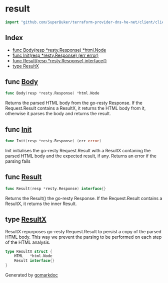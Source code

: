 <!-- Code generated by gomarkdoc. DO NOT EDIT -->

# result

```go
import "github.com/SuperBuker/terraform-provider-dns-he-net/client/client/result"
```

## Index

- [func Body(resp *resty.Response) *html.Node](<#func-body>)
- [func Init(resp *resty.Response) (err error)](<#func-init>)
- [func Result(resp *resty.Response) interface{}](<#func-result>)
- [type ResultX](<#type-resultx>)


## func [Body](<https://github.com/SuperBuker/terraform-provider-dns-he-net/tree/master/common/client/client/result/blob/master/client/client/result/result.go#L47>)

```go
func Body(resp *resty.Response) *html.Node
```

Returns the parsed HTML body from the go\-resty Response. If the Request.Result contains a ResultX, it returns the HTML body from it, otherwise it parses the body and returns the result.

## func [Init](<https://github.com/SuperBuker/terraform-provider-dns-he-net/tree/master/common/client/client/result/blob/master/client/client/result/result.go#L23>)

```go
func Init(resp *resty.Response) (err error)
```

Init initialises the go\-resty Request.Result with a ResultX contaning the parsed HTML body and the expected result, if any. Returns an error if the parsing fails

## func [Result](<https://github.com/SuperBuker/terraform-provider-dns-he-net/tree/master/common/client/client/result/blob/master/client/client/result/result.go#L61>)

```go
func Result(resp *resty.Response) interface{}
```

Returns the Result\(\) the go\-resty Response. If the Request.Result contains a ResultX, it returns the inner Result.

## type [ResultX](<https://github.com/SuperBuker/terraform-provider-dns-he-net/tree/master/common/client/client/result/blob/master/client/client/result/result.go#L15-L18>)

ResultX repurposes go\-resty Request.Result to persist a copy of the parsed HTML body. This way we prevent the parsing to be performed on each step of the HTML analysis.

```go
type ResultX struct {
    HTML   *html.Node
    Result interface{}
}
```



Generated by [gomarkdoc](<https://github.com/princjef/gomarkdoc>)
